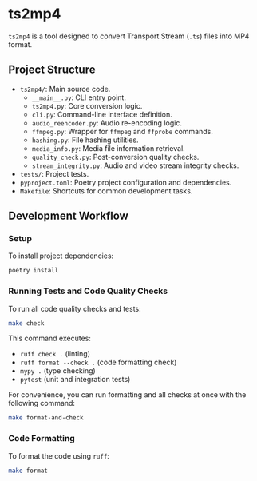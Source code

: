 # ts2mp4

`ts2mp4` is a tool designed to convert Transport Stream (`.ts`) files into MP4 format.

## Project Structure

*   `ts2mp4/`: Main source code.
    *   `__main__.py`: CLI entry point.
    *   `ts2mp4.py`: Core conversion logic.
    *   `cli.py`: Command-line interface definition.
    *   `audio_reencoder.py`: Audio re-encoding logic.
    *   `ffmpeg.py`: Wrapper for `ffmpeg` and `ffprobe` commands.
    *   `hashing.py`: File hashing utilities.
    *   `media_info.py`: Media file information retrieval.
    *   `quality_check.py`: Post-conversion quality checks.
    *   `stream_integrity.py`: Audio and video stream integrity checks.
*   `tests/`: Project tests.
*   `pyproject.toml`: Poetry project configuration and dependencies.
*   `Makefile`: Shortcuts for common development tasks.

## Development Workflow

### Setup

To install project dependencies:

```bash
poetry install
```

### Running Tests and Code Quality Checks

To run all code quality checks and tests:

```bash
make check
```

This command executes:
*   `ruff check .` (linting)
*   `ruff format --check .` (code formatting check)
*   `mypy .` (type checking)
*   `pytest` (unit and integration tests)

For convenience, you can run formatting and all checks at once with the following command:

```bash
make format-and-check
```

### Code Formatting

To format the code using `ruff`:

```bash
make format
```
